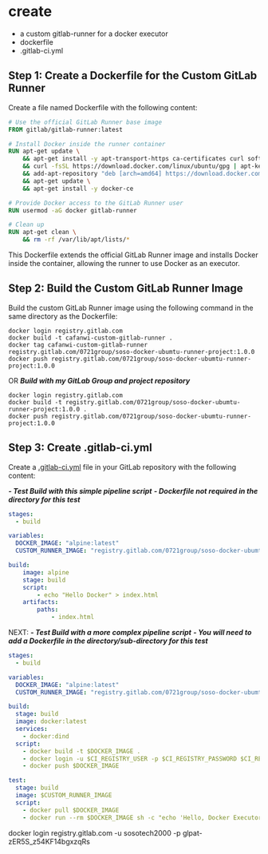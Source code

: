 # create 
- a custom gitlab-runner for a docker executor
- dockerfile
- .gitlab-ci.yml

## Step 1: Create a Dockerfile for the Custom GitLab Runner
Create a file named Dockerfile with the following content:

```Dockerfile
# Use the official GitLab Runner base image
FROM gitlab/gitlab-runner:latest

# Install Docker inside the runner container
RUN apt-get update \
    && apt-get install -y apt-transport-https ca-certificates curl software-properties-common \
    && curl -fsSL https://download.docker.com/linux/ubuntu/gpg | apt-key add - \
    && add-apt-repository "deb [arch=amd64] https://download.docker.com/linux/ubuntu $(lsb_release -cs) stable" \
    && apt-get update \
    && apt-get install -y docker-ce

# Provide Docker access to the GitLab Runner user
RUN usermod -aG docker gitlab-runner

# Clean up
RUN apt-get clean \
    && rm -rf /var/lib/apt/lists/*
```

This Dockerfile extends the official GitLab Runner image and installs Docker inside the container, allowing the runner to use Docker as an executor.

## Step 2: Build the Custom GitLab Runner Image
Build the custom GitLab Runner image using the following command in the same directory as the Dockerfile:

```
docker login registry.gitlab.com
docker build -t cafanwi-custom-gitlab-runner .
docker tag cafanwi-custom-gitlab-runner registry.gitlab.com/0721group/soso-docker-ubumtu-runner-project:1.0.0
docker push registry.gitlab.com/0721group/soso-docker-ubumtu-runner-project:1.0.0
```

OR ***Build with my GitLab Group and project repository***

```
docker login registry.gitlab.com
docker build -t registry.gitlab.com/0721group/soso-docker-ubumtu-runner-project:1.0.0 .
docker push registry.gitlab.com/0721group/soso-docker-ubumtu-runner-project:1.0.0 
```

## Step 3: Create .gitlab-ci.yml
Create a [.gitlab-ci.yml](.gitlab-ci.yml) file in your GitLab repository with the following content:

***- Test Build with this simple pipeline script***
***- Dockerfile not required in the directory for this test***

```yml
stages:
  - build

variables:
  DOCKER_IMAGE: "alpine:latest"
  CUSTOM_RUNNER_IMAGE: "registry.gitlab.com/0721group/soso-docker-ubumtu-runner-project:1.0.0"

build:
    image: alpine
    stage: build
    script:
        - echo "Hello Docker" > index.html
    artifacts:
        paths:
            - index.html 
```

NEXT: 
***- Test Build with a more complex pipeline script***
***- You will need to add a Dockerfile in the directory/sub-directory for this test***

```yml
stages:
  - build

variables:
  DOCKER_IMAGE: "alpine:latest"
  CUSTOM_RUNNER_IMAGE: "registry.gitlab.com/0721group/soso-docker-ubumtu-runner-project:1.0.0"

build:
  stage: build
  image: docker:latest
  services:
    - docker:dind
  script:
    - docker build -t $DOCKER_IMAGE .
    - docker login -u $CI_REGISTRY_USER -p $CI_REGISTRY_PASSWORD $CI_REGISTRY
    - docker push $DOCKER_IMAGE

test:
  stage: build
  image: $CUSTOM_RUNNER_IMAGE
  script:
    - docker pull $DOCKER_IMAGE
    - docker run --rm $DOCKER_IMAGE sh -c "echo 'Hello, Docker Executor!'"
```



docker login registry.gitlab.com -u sosotech2000 -p glpat-zER5S_z54KF14bgxzqRs